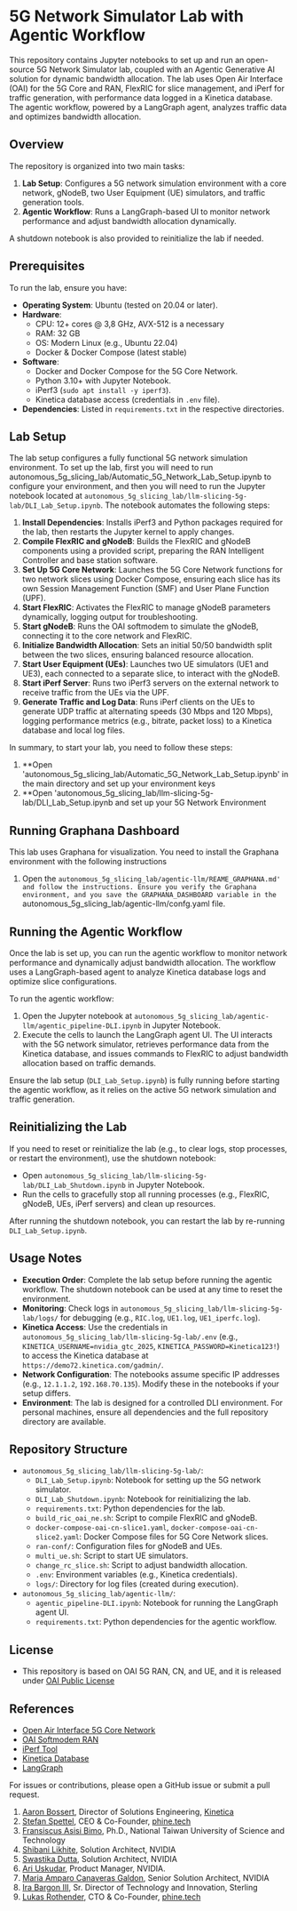 # 5G Network Simulator Lab with Agentic Workflow

This repository contains Jupyter notebooks to set up and run an open-source 5G Network Simulator lab, coupled with an Agentic Generative AI solution for dynamic bandwidth allocation. The lab uses Open Air Interface (OAI) for the 5G Core and RAN, FlexRIC for slice management, and iPerf for traffic generation, with performance data logged in a Kinetica database. The agentic workflow, powered by a LangGraph agent, analyzes traffic data and optimizes bandwidth allocation.

## Overview

The repository is organized into two main tasks:
1. **Lab Setup**: Configures a 5G network simulation environment with a core network, gNodeB, two User Equipment (UE) simulators, and traffic generation tools.
2. **Agentic Workflow**: Runs a LangGraph-based UI to monitor network performance and adjust bandwidth allocation dynamically.

A shutdown notebook is also provided to reinitialize the lab if needed.

## Prerequisites

To run the lab, ensure you have:
- **Operating System**: Ubuntu (tested on 20.04 or later).
- **Hardware**:
  - CPU: 12+ cores @ 3,8 GHz, AVX-512 is a necessary
  - RAM: 32 GB
  - OS: Modern Linux (e.g., Ubuntu 22.04)
  - Docker & Docker Compose (latest stable)
- **Software**:
  - Docker and Docker Compose for the 5G Core Network.
  - Python 3.10+ with Jupyter Notebook.
  - iPerf3 (`sudo apt install -y iperf3`).
  - Kinetica database access (credentials in `.env` file).
- **Dependencies**: Listed in `requirements.txt` in the respective directories.

## Lab Setup

The lab setup configures a fully functional 5G network simulation environment. To set up the lab, first you will need to run autonomous_5g_slicing_lab/Automatic_5G_Network_Lab_Setup.ipynb to configure your environment, and then you will need to run the Jupyter notebook located at `autonomous_5g_slicing_lab/llm-slicing-5g-lab/DLI_Lab_Setup.ipynb`. The notebook automates the following steps:

1. **Install Dependencies**: Installs iPerf3 and Python packages required for the lab, then restarts the Jupyter kernel to apply changes.
2. **Compile FlexRIC and gNodeB**: Builds the FlexRIC and gNodeB components using a provided script, preparing the RAN Intelligent Controller and base station software.
3. **Set Up 5G Core Network**: Launches the 5G Core Network functions for two network slices using Docker Compose, ensuring each slice has its own Session Management Function (SMF) and User Plane Function (UPF).
4. **Start FlexRIC**: Activates the FlexRIC to manage gNodeB parameters dynamically, logging output for troubleshooting.
5. **Start gNodeB**: Runs the OAI softmodem to simulate the gNodeB, connecting it to the core network and FlexRIC.
6. **Initialize Bandwidth Allocation**: Sets an initial 50/50 bandwidth split between the two slices, ensuring balanced resource allocation.
7. **Start User Equipment (UEs)**: Launches two UE simulators (UE1 and UE3), each connected to a separate slice, to interact with the gNodeB.
8. **Start iPerf Server**: Runs two iPerf3 servers on the external network to receive traffic from the UEs via the UPF.
9. **Generate Traffic and Log Data**: Runs iPerf clients on the UEs to generate UDP traffic at alternating speeds (30 Mbps and 120 Mbps), logging performance metrics (e.g., bitrate, packet loss) to a Kinetica database and local log files.

In summary, to start your lab, you need to follow these steps:
1. **Open 'autonomous_5g_slicing_lab/Automatic_5G_Network_Lab_Setup.ipynb' in the main directory and set up your environment keys
2. **Open 'autonomous_5g_slicing_lab/llm-slicing-5g-lab/DLI_Lab_Setup.ipynb and set up your 5G Network Environment

## Running Graphana Dashboard

This lab uses Graphana for visualization. You need to install the Graphana environment with the following instructions 
1. Open the `autonomous_5g_slicing_lab/agentic-llm/REAME_GRAPHANA.md' and follow the instructions.
Ensure you verify the Graphana environment, and you save the GRAPHANA_DASHBOARD variable in the `autonomous_5g_slicing_lab/agentic-llm/confg.yaml file.

## Running the Agentic Workflow

Once the lab is set up, you can run the agentic workflow to monitor network performance and dynamically adjust bandwidth allocation. The workflow uses a LangGraph-based agent to analyze Kinetica database logs and optimize slice configurations.

To run the agentic workflow:
1. Open the Jupyter notebook at `autonomous_5g_slicing_lab/agentic-llm/agentic_pipeline-DLI.ipynb` in Jupyter Notebook.
2. Execute the cells to launch the LangGraph agent UI. The UI interacts with the 5G network simulator, retrieves performance data from the Kinetica database, and issues commands to FlexRIC to adjust bandwidth allocation based on traffic demands.

Ensure the lab setup (`DLI_Lab_Setup.ipynb`) is fully running before starting the agentic workflow, as it relies on the active 5G network simulation and traffic generation.

## Reinitializing the Lab

If you need to reset or reinitialize the lab (e.g., to clear logs, stop processes, or restart the environment), use the shutdown notebook:
- Open `autonomous_5g_slicing_lab/llm-slicing-5g-lab/DLI_Lab_Shutdown.ipynb` in Jupyter Notebook.
- Run the cells to gracefully stop all running processes (e.g., FlexRIC, gNodeB, UEs, iPerf servers) and clean up resources.

After running the shutdown notebook, you can restart the lab by re-running `DLI_Lab_Setup.ipynb`.

## Usage Notes

- **Execution Order**: Complete the lab setup before running the agentic workflow. The shutdown notebook can be used at any time to reset the environment.
- **Monitoring**: Check logs in `autonomous_5g_slicing_lab/llm-slicing-5g-lab/logs/` for debugging (e.g., `RIC.log`, `UE1.log`, `UE1_iperfc.log`).
- **Kinetica Access**: Use the credentials in `autonomous_5g_slicing_lab/llm-slicing-5g-lab/.env` (e.g., `KINETICA_USERNAME=nvidia_gtc_2025`, `KINETICA_PASSWORD=Kinetica123!`) to access the Kinetica database at `https://demo72.kinetica.com/gadmin/`.
- **Network Configuration**: The notebooks assume specific IP addresses (e.g., `12.1.1.2`, `192.168.70.135`). Modify these in the notebooks if your setup differs.
- **Environment**: The lab is designed for a controlled DLI environment. For personal machines, ensure all dependencies and the full repository directory are available.

## Repository Structure

- `autonomous_5g_slicing_lab/llm-slicing-5g-lab/`:
  - `DLI_Lab_Setup.ipynb`: Notebook for setting up the 5G network simulator.
  - `DLI_Lab_Shutdown.ipynb`: Notebook for reinitializing the lab.
  - `requirements.txt`: Python dependencies for the lab.
  - `build_ric_oai_ne.sh`: Script to compile FlexRIC and gNodeB.
  - `docker-compose-oai-cn-slice1.yaml`, `docker-compose-oai-cn-slice2.yaml`: Docker Compose files for 5G Core Network slices.
  - `ran-conf/`: Configuration files for gNodeB and UEs.
  - `multi_ue.sh`: Script to start UE simulators.
  - `change_rc_slice.sh`: Script to adjust bandwidth allocation.
  - `.env`: Environment variables (e.g., Kinetica credentials).
  - `logs/`: Directory for log files (created during execution).
- `autonomous_5g_slicing_lab/agentic-llm/`:
  - `agentic_pipeline-DLI.ipynb`: Notebook for running the LangGraph agent UI.
  - `requirements.txt`: Python dependencies for the agentic workflow.

## License
- This repository is based on OAI 5G RAN, CN, and UE, and it is released under [OAI Public License](https://openairinterface.org/legal/oai-public-license/)

## References

- [Open Air Interface 5G Core Network](https://openairinterface.org/oai-5g-core-network-project/)
- [OAI Softmodem RAN](https://github.com/simula/openairinterface5g/blob/dreibh/simulamet-testbed/doc/RUNMODEM.md)
- [iPerf Tool](https://iperf.fr/)
- [Kinetica Database](https://www.kinetica.com/)
- [LangGraph](https://github.com/langchain-ai/langgraph)

For issues or contributions, please open a GitHub issue or submit a pull request.

1. [Aaron Bossert](https://www.linkedin.com/in/aaron-bossert/), Director of Solutions Engineering, [Kinetica](https://www.kinetica.com/)
2. [Stefan Spettel](https://www.linkedin.com/in/stefan-spettel/), CEO & Co-Founder, [phine.tech](https://phine.tech/)
4. [Fransiscus Asisi Bimo](https://www.linkedin.com/in/fransiscusbimo/), Ph.D., National Taiwan University of Science and Technology
6. [Shibani Likhite](https://www.linkedin.com/in/shibani-likhite/), Solution Architect, NVIDIA
7. [Swastika Dutta](https://www.linkedin.com/in/swastika-dutta/), Solution Architect, NVIDIA
8. [Ari Uskudar](https://www.linkedin.com/in/ari-u-628b30148/), Product Manager, NVIDIA.
9. [Maria Amparo Canaveras Galdon](https://www.linkedin.com/in/amparo-canaveras-b2152522/), Senior Solution Architect, NVIDIA
10. [Ira Bargon III](https://www.linkedin.com/in/ira-bargon-iii-a8661514/), Sr. Director of Technology and Innovation, Sterling
11. [Lukas Rothender](https://www.linkedin.com/in/lukas-rotheneder-82984327a/), CTO & Co-Founder, [phine.tech](https://phine.tech/)





